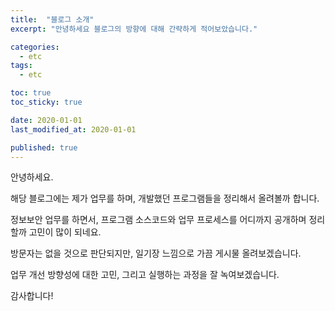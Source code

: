```yaml
---
title:  "블로그 소개"
excerpt: "안녕하세요 블로그의 방향에 대해 간략하게 적어보았습니다."

categories:
  - etc
tags:
  - etc

toc: true
toc_sticky: true

date: 2020-01-01
last_modified_at: 2020-01-01

published: true
---
```

  
안녕하세요.

해당 블로그에는 제가 업무를 하며, 개발했던 프로그램들을 정리해서 올려볼까 합니다.

정보보안 업무를 하면서, 프로그램 소스코드와 업무 프로세스를 어디까지 공개하며 정리할까 고민이 많이 되네요.

방문자는 없을 것으로 판단되지만, 일기장 느낌으로 가끔 게시물 올려보겠습니다.

업무 개선 방향성에 대한 고민, 그리고 실행하는 과정을 잘 녹여보겠습니다.

감사합니다!